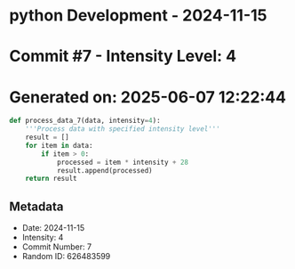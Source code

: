 ﻿# python Development - 2024-11-15
# Commit #7 - Intensity Level: 4
# Generated on: 2025-06-07 12:22:44
```python
def process_data_7(data, intensity=4):
    '''Process data with specified intensity level'''
    result = []
    for item in data:
        if item > 0:
            processed = item * intensity + 28
            result.append(processed)
    return result
```
## Metadata
- Date: 2024-11-15
- Intensity: 4
- Commit Number: 7
- Random ID: 626483599
